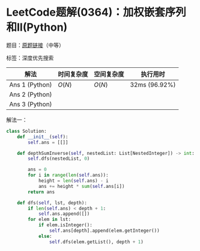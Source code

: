 # LeetCode题解(0364)：加权嵌套序列和II(Python)

题目：[原题链接](https://leetcode-cn.com/problems/nested-list-weight-sum-ii/)（中等）

标签：深度优先搜索

| 解法           | 时间复杂度 | 空间复杂度 | 执行用时      |
| -------------- | ---------- | ---------- | ------------- |
| Ans 1 (Python) | $O(N)$     | $O(N)$     | 32ms (96.92%) |
| Ans 2 (Python) |            |            |               |
| Ans 3 (Python) |            |            |               |

解法一：

```python
class Solution:
    def __init__(self):
        self.ans = [[]]

    def depthSumInverse(self, nestedList: List[NestedInteger]) -> int:
        self.dfs(nestedList, 0)

        ans = 0
        for i in range(len(self.ans)):
            height = len(self.ans) - i
            ans += height * sum(self.ans[i])
        return ans

    def dfs(self, lst, depth):
        if len(self.ans) < depth + 1:
            self.ans.append([])
        for elem in lst:
            if elem.isInteger():
                self.ans[depth].append(elem.getInteger())
            else:
                self.dfs(elem.getList(), depth + 1)
```